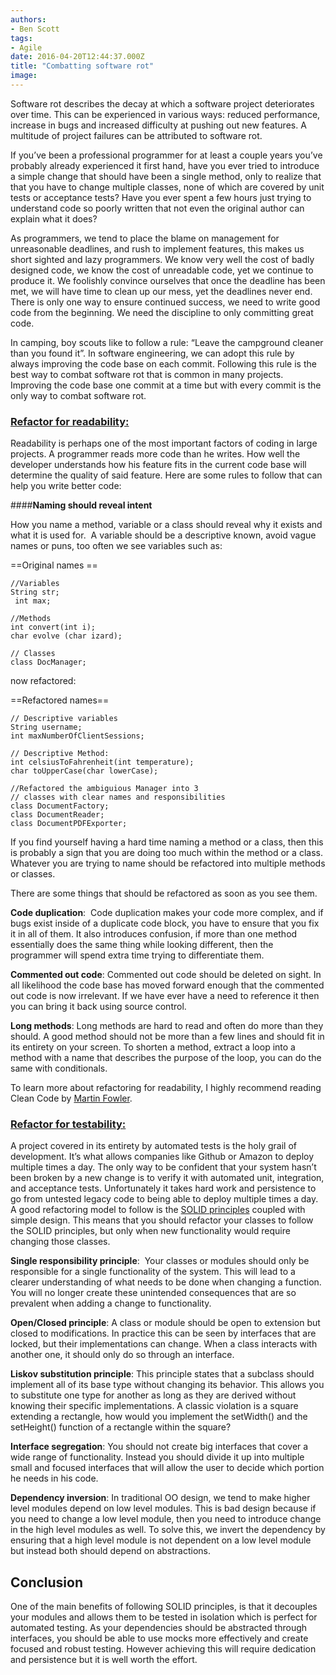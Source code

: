 ```yaml
---
authors:
- Ben Scott
tags:
- Agile
date: 2016-04-20T12:44:37.000Z
title: "Combatting software rot"
image: 
---
```


Software rot describes the decay at which a software project deteriorates over time. This can be experienced in various ways: reduced performance, increase in bugs and increased difficulty at pushing out new features. A multitude of project failures can be attributed to software rot.

If you’ve been a professional programmer for at least a couple years you’ve probably already experienced it first hand, have you ever tried to introduce a simple change that should have been a single method, only to realize that that you have to change multiple classes, none of which are covered by unit tests or acceptance tests? Have you ever spent a few hours just trying to understand code so poorly written that not even the original author can explain what it does?

As programmers, we tend to place the blame on management for unreasonable deadlines, and rush to implement features, this makes us short sighted and lazy programmers. We know very well the cost of badly designed code, we know the cost of unreadable code, yet we continue to produce it. We foolishly convince ourselves that once the deadline has been met, we will have time to clean up our mess, yet the deadlines never end. There is only one way to ensure continued success, we need to write good code from the beginning. We need the discipline to only committing great code.

In camping, boy scouts like to follow a rule: “Leave the campground cleaner than you found it”. In software engineering, we can adopt this rule by always improving the code base on each commit. Following this rule is the best way to combat software rot that is common in many projects. Improving the code base one commit at a time but with every commit is the only way to combat software rot.

### <span style="text-decoration: underline;">**Refactor for readability:**</span>

Readability is perhaps one of the most important factors of coding in large projects. A programmer reads more code than he writes. How well the developer understands how his feature fits in the current code base will determine the quality of said feature. Here are some rules to follow that can help you write better code:

####**Naming should reveal intent**

How you name a method, variable or a class should reveal why it exists and what it is used for.<span class="Apple-converted-space">  </span>A variable should be a descriptive known, avoid vague names or puns, too often we see variables such as:

==Original names ==
```language-java
//Variables
String str;
 int max;

//Methods
int convert(int i);
char evolve (char izard);

// Classes
class DocManager;
```

now refactored:

==Refactored names==
```language-java
// Descriptive variables
String username;
int maxNumberOfClientSessions;

// Descriptive Method:
int celsiusToFahrenheit(int temperature);
char toUpperCase(char lowerCase);

//Refactored the ambiguious Manager into 3
// classes with clear names and responsibilities
class DocumentFactory;
class DocumentReader;
class DocumentPDFExporter;
```

If you find yourself having a hard time naming a method or a class, then this is probably a sign that you are doing too much within the method or a class. Whatever you are trying to name should be refactored into multiple methods or classes.

There are some things that should be refactored as soon as you see them.

**Code duplication**:  Code duplication makes your code more complex, and if bugs exist inside of a duplicate code block, you have to ensure that you fix it in all of them. It also introduces confusion, if more than one method essentially does the same thing while looking different, then the programmer will spend extra time trying to differentiate them.

**Commented out code**: Commented out code should be deleted on sight. In all likelihood the code base has moved forward enough that the commented out code is now irrelevant. If we have ever have a need to reference it then you can bring it back using source control.

**Long methods**: Long methods are hard to read and often do more than they should. A good method should not be more than a few lines and should fit in its entirety on your screen. To shorten a method, extract a loop into a method with a name that describes the purpose of the loop, you can do the same with conditionals.

To learn more about refactoring for readability, I highly recommend reading Clean Code by [Martin Fowler](http://martinfowler.com/).

### <span style="text-decoration: underline;">**Refactor for testability:**</span>

A project covered in its entirety by automated tests is the holy grail of development. It’s what allows companies like Github or Amazon to deploy multiple times a day. The only way to be confident that your system hasn’t been broken by a new change is to verify it with automated unit, integration, and acceptance tests. Unfortunately it takes hard work and persistence to go from untested legacy code to being able to deploy multiple times a day. A good refactoring model to follow is the [SOLID principles](http://hackerchick.com/solid-code-with-emergent-design-part-1/) coupled with simple design. This means that you should refactor your classes to follow the SOLID principles, but only when new functionality would require changing those classes.

**Single responsibility principle**:  Your classes or modules should only be responsible for a single functionality of the system. This will lead to a clearer understanding of what needs to be done when changing a function. You will no longer create these unintended consequences that are so prevalent when adding a change to functionality.

**Open/Closed principle**: A class or module should be open to extension but closed to modifications. In practice this can be seen by interfaces that are locked, but their implementations can change. When a class interacts with another one, it should only do so through an interface.

**Liskov substitution principle**: This principle states that a subclass should implement all of its base type without changing its behavior. This allows you to substitute one type for another as long as they are derived without knowing their specific implementations. A classic violation is a square extending a rectangle, how would you implement the setWidth() and the setHeight() function of a rectangle within the square?

**Interface segregation**: You should not create big interfaces that cover a wide range of functionality. Instead you should divide it up into multiple small and focused interfaces that will allow the user to decide which portion he needs in his code.

**Dependency inversion**: In traditional OO design, we tend to make higher level modules depend on low level modules. This is bad design because if you need to change a low level module, then you need to introduce change in the high level modules as well. To solve this, we invert the dependency by ensuring that a high level module is not dependent on a low level module but instead both should depend on abstractions.

## Conclusion

One of the main benefits of following SOLID principles, is that it decouples your modules and allows them to be tested in isolation which is perfect for automated testing. As your dependencies should be abstracted through interfaces, you should be able to use mocks more effectively and create focused and robust testing. However achieving this will require dedication and persistence but it is well worth the effort.
